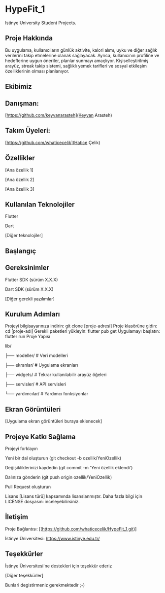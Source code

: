 # HypeFit_1
Istinye University Student Projects.

## Proje Hakkında
Bu uygulama, kullanıcıların günlük aktivite, kalori alımı, uyku ve diğer sağlık verilerini takip etmelerine olanak sağlayacak. Ayrıca, kullanıcının profiline ve hedeflerine uygun öneriler, planlar sunmayı amaçlıyor.  Kişiselleştirilmiş arayüz, streak takip sistemi, sağlıklı yemek tarifleri ve sosyal etkileşim özelliklerinin olması planlanıyor.

## Ekibimiz
## Danışman:
[https://github.com/keyvanarasteh](Keyvan Arasteh)

## Takım Üyeleri:

[https://github.com/whaticecelik](Hatice Çelik)

## Özellikler
[Ana özellik 1]

[Ana özellik 2]

[Ana özellik 3]

## Kullanılan Teknolojiler
Flutter

Dart

[Diğer teknolojiler]

## Başlangıç
## Gereksinimler
Flutter SDK (sürüm X.X.X)

Dart SDK (sürüm X.X.X)

[Diğer gerekli yazılımlar]

## Kurulum Adımları
Projeyi bilgisayarınıza indirin:
git  clone [proje-adresi]
Proje klasörüne gidin:
cd [proje-adı]
Gerekli paketleri yükleyin:
flutter  pub  get
Uygulamayı başlatın:
flutter  run
Proje Yapısı

lib/

├── modeller/ # Veri modelleri

├── ekranlar/ # Uygulama ekranları

├── widgets/ # Tekrar kullanılabilir arayüz öğeleri

├── servisler/ # API servisleri

└── yardımcılar/ # Yardımcı fonksiyonlar

## Ekran Görüntüleri
[Uygulama ekran görüntüleri buraya eklenecek]

## Projeye Katkı Sağlama
Projeyi forklayın

Yeni bir dal oluşturun (git checkout -b ozellik/YeniOzellik)

Değişikliklerinizi kaydedin (git commit -m 'Yeni özellik eklendi')

Dalınıza gönderin (git push origin ozellik/YeniOzellik)

Pull Request oluşturun

Lisans
[Lisans türü] kapsamında lisanslanmıştır. Daha fazla bilgi için LICENSE dosyasını inceleyebilirsiniz.

## İletişim
Proje Bağlantısı: [(https://github.com/whaticecelik/HypeFit_1.git)]

İstinye Üniversitesi: https://www.istinye.edu.tr/

## Teşekkürler
İstinye Üniversitesi'ne destekleri için teşekkür ederiz

[Diğer teşekkürler]

Bunlari degistirmeniz gerekmektedir ;-)